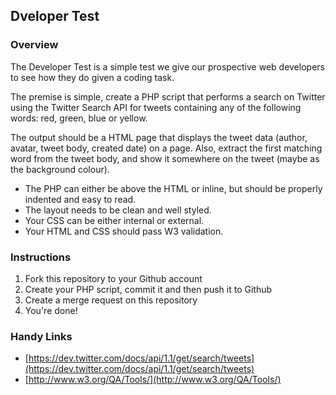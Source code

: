 ## Dveloper Test

### Overview

The Developer Test is a simple test we give our prospective web developers to see how they do given a coding task.

The premise is simple, create a PHP script that performs a search on Twitter using the Twitter Search API for tweets containing any of the following words: red, green, blue or yellow.

The output should be a HTML page that displays the tweet data (author, avatar, tweet body, created date) on a page. Also, extract the first matching word from the tweet body, and show it somewhere on the tweet (maybe as the background colour).

* The PHP can either be above the HTML or inline, but should be properly indented and easy to read.
* The layout needs to be clean and well styled.
* Your CSS can be either internal or external.
* Your HTML and CSS should pass W3 validation.

### Instructions

1. Fork this repository to your Github account
2. Create your PHP script, commit it and then push it to Github
3. Create a merge request on this repository
4. You're done!

### Handy Links

* [https://dev.twitter.com/docs/api/1.1/get/search/tweets](https://dev.twitter.com/docs/api/1.1/get/search/tweets)
* [http://www.w3.org/QA/Tools/](http://www.w3.org/QA/Tools/)